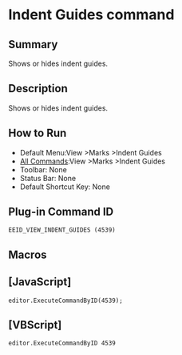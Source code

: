 # Indent Guides command

## Summary

Shows or hides indent guides.

## Description

Shows or hides indent guides.

## How to Run

- Default Menu:View \>Marks \>Indent Guides
- [All Commands](../tools/all_commands):View \>Marks \>Indent Guides
- Toolbar: None
- Status Bar: None
- Default Shortcut Key: None

## Plug-in Command ID

```
EEID_VIEW_INDENT_GUIDES (4539)```

## Macros

## \[JavaScript\]

```
editor.ExecuteCommandByID(4539);
```

## \[VBScript\]

```
editor.ExecuteCommandByID 4539
```
